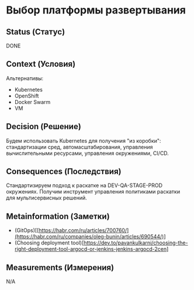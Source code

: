 # Выбор платформы развертывания

## Status (Статус)
DONE

## Context (Условия)
Альтернативы:
* Kubernetes
* OpenShift
* Docker Swarm
* VM

## Decision (Решение)
Будем использовать Kubernetes для получения "из коробки": стандартизации сред, автомасштабирования, управления вычислительными ресурсами, управления окружениями, CI/CD.

## Consequences (Последствия)
Стандартизируем подход к раскатке на DEV-QA-STAGE-PROD окружениях. Получим инструмент управления политиками раскатки для мультисервисных решений.

## Metainformation (Заметки)
* (GitOps)[[https://habr.com/ru/articles/700760/](https://habr.com/ru/companies/oleg-bunin/articles/690544/)]
* (Choosing deployment tool)[https://dev.to/pavankulkarni/choosing-the-right-deployment-tool-argocd-or-jenkins-jenkins-argocd-2cen]

## Measurements (Измерения)
N/A
